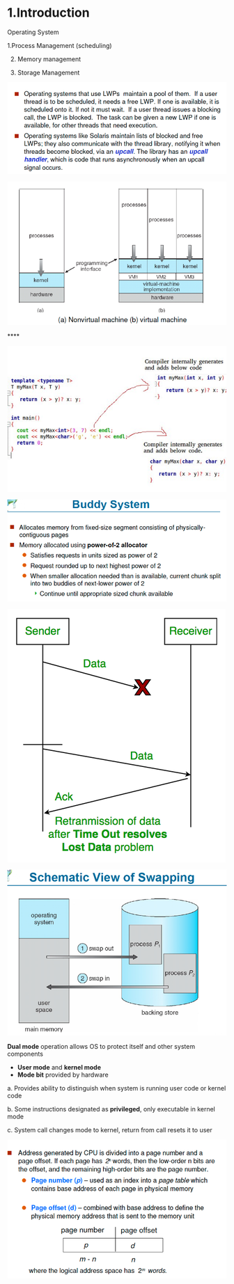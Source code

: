 # 1.Introduction

Operating System 

1.Process Management \(scheduling\) 

2. Memory management

3. Storage Management

![Performance of Various Level of Storages](../.gitbook/assets/image%20%2862%29.png)

![Storage and Device Hierarchy ](../.gitbook/assets/image%20%28146%29.png)

\*\*\*\*

![How modern computer works](../.gitbook/assets/image%20%28161%29.png)

![A dual core design](../.gitbook/assets/image%20%2895%29.png)

![Difference between Multi-processing vs Multi-programming](../.gitbook/assets/image%20%28163%29.png)

![Memory Layout of Multi-programmed System](../.gitbook/assets/image%20%2871%29.png)

**Dual mode** operation allows OS to protect itself and other system components

* **User mode** and **kernel mode** 
* **Mode bit** provided by hardware

a. Provides ability to distinguish when system is running user code or kernel code

b. Some instructions designated as **privileged**, only executable in kernel mode

c. System call changes mode to kernel, return from call resets it to user

![](../.gitbook/assets/image%20%28144%29.png)

